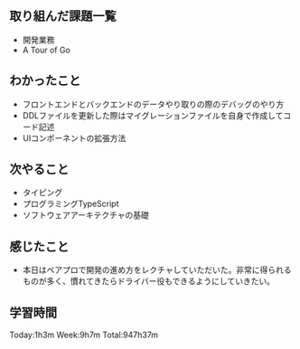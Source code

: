 ## 取り組んだ課題一覧
- 開発業務
- A Tour of Go
## わかったこと
- フロントエンドとバックエンドのデータやり取りの際のデバッグのやり方
- DDLファイルを更新した際はマイグレーションファイルを自身で作成してコード記述
- UIコンポーネントの拡張方法
## 次やること
- タイピング
- プログラミングTypeScript
- ソフトウェアアーキテクチャの基礎
## 感じたこと
- 本日はペアプロで開発の進め方をレクチャしていただいた。非常に得られるものが多く、慣れてきたらドライバー役もできるようにしていきたい。    
## 学習時間
Today:1h3m Week:9h7m Total:947h37m